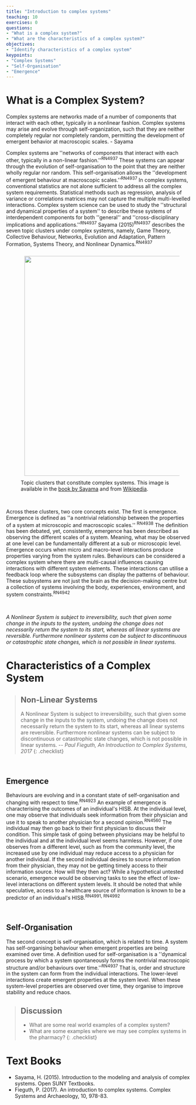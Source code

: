 ```yaml
---
title: "Introduction to complex systems"
teaching: 10
exercises: 0
questions:
- "What is a complex system?"
- "What are the characteristics of a complex system?"
objectives:
- "Identify characteristics of a complex system"
keypoints:
- "Complex Systems"
- "Self-Organisation"
- "Emergence"
---
```



# What is a Complex System?



Complex systems are networks made of a number of components that interact with each other, typically in a nonlinear fashion. Complex systems may arise and evolve through self-organization, such that they are neither completely regular nor completely random, permitting the development of emergent behavior at macroscopic scales. - Sayama

Complex systems are ''networks of components that interact with each other, typically in a non-linear fashion.''<sup>RN4937</sup> These systems can appear through the evolution of self-organisation to the point that they are neither wholly regular nor random. This self-organisation allows the ''development of emergent behaviour at macroscopic scales.''<sup>RN4937</sup> In complex systems, conventional statistics are not alone sufficient to address all the complex system requirements. Statistical methods such as regression, analysis of variance or correlations matrices may not capture the multiple multi-levelled interactions. Complex system science can be used to study the ''structural and dynamical properties of a system'' to describe these systems of interdependent components for both ''general'' and ''cross-disciplinary implications and applications.''<sup>RN4937</sup> Sayama (2015)<sup>RN4937</sup> describes the seven topic clusters under complex systems, namely, Game Theory, Collective Behaviour, Networks, Evolution and Adaptation, Pattern Formation, Systems Theory, and Nonlinear Dynamics.<sup>RN4937</sup>


<figure>
  <!-- <img src="{{ page.root }}/fig/sayama_complex_system.png" style="margin:10px;width:600px"/> -->
  <img src="https://upload.wikimedia.org/wikipedia/commons/d/de/Complex_systems_organizational_map.jpg" style="margin:10px;width:600px"/>
  <figcaption> Topic clusters that constitute complex systems. This image is available in the <a href="https://open.umn.edu/opentextbooks/textbooks/233">book by Sayama</a> and from <a href="https://en.wikipedia.org/wiki/Complex_system">Wikipedia</a>.  </figcaption>
</figure><br>

Across these clusters, two core concepts exist. The first is emergence. Emergence is defined as ''a nontrivial relationship between the properties of a system at microscopic and macroscopic scales.'' <sup>RN4938</sup> The definition has been debated, yet, consistently, emergence has been described as observing the different scales of a system. Meaning, what may be observed at one level can be fundamentally different at a sub or microscopic level. Emergence occurs when micro and macro-level interactions produce properties varying from the system rules. Behaviours can be considered a complex system where there are multi-causal influences causing interactions with different system elements. These interactions can utilise a feedback loop where the subsystems can display the patterns of behaviour. These subsystems are not just the brain as the decision-making centre but a collection of systems involving the body, experiences, environment, and system constraints.<sup>RN4942</sup> 

<br>


*A Nonlinear System is subject to irreversibility, such that given some change in the inputs to the system, undoing the change does not necessarily return the system to its start, whereas all linear systems are reversible. Furthermore nonlinear systems can be subject to discontinuous or catastrophic state changes, which is not possible in linear systems.*

# Characteristics of a Complex System


> ## Non-Linear Systems
>
> A Nonlinear System is subject to irreversibility, such that given some change in the inputs to the system, undoing the change does not necessarily return the system to its start, whereas all linear systems are reversible. Furthermore nonlinear systems can be subject to discontinuous or catastrophic state changes, which is not possible in linear systems.
>  -- <cite>Paul Fieguth, An Introduction to Complex Systems, 2017</cite>
{: .checklist}



<br>

## Emergence

Behaviours are evolving and in a constant state of self-organisation and changing with respect to time.<sup>RN4923</sup> An example of emergence is characterising the outcomes of an individual's HISB. At the individual level, one may observe that individuals seek information from their physician and use it to speak to another physician for a second opinion.<sup>RN4560</sup> The individual may then go back to their first physician to discuss their condition. This simple task of going between physicians may be helpful to the individual and at the individual level seems harmless. However, if one observes from a different level, such as from the community level, the increased use by one individual may reduce access to a physician for another individual. If the second individual desires to source information from their physician, they may not be getting timely access to their information source. How will they then act? While a hypothetical untested scenario, emergence would be observing tasks to see the effect of low-level interactions on different system levels. It should be noted that while speculative, access to a healthcare source of information is known to be a predictor of an individual's HISB.<sup>RN4991, RN4992</sup>




<br>

## Self-Organisation

The second concept is self-organisation, which is related to time. A system has self-organising behaviour when emergent properties are being examined over time. A definition used for self-organisation is a ''dynamical process by which a system spontaneously forms the nontrivial macroscopic structure and/or behaviours over time.''<sup>RN4937</sup> That is, order and structure in the system can form from the individual interactions. The lower-level interactions create emergent properties at the system level. When these system-level properties are observed over time, they organise to improve stability and reduce chaos.
<br>

> ## Discussion
>
> - What are some real world examples of a complex system?
> - What are some examples where we may see complex systems in the pharmacy?
{: .checklist}


# Text Books
- Sayama, H. (2015). Introduction to the modeling and analysis of complex systems. Open SUNY Textbooks.
- Fieguth, P. (2017). An introduction to complex systems. Complex Systems and Archaeology, 10, 978-83.


